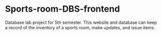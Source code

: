 # Sports-room-DBS-frontend
Database lab project for 5th semester. This website and database can keep a record of the inventory of a sports room, make updates, and issue items.
